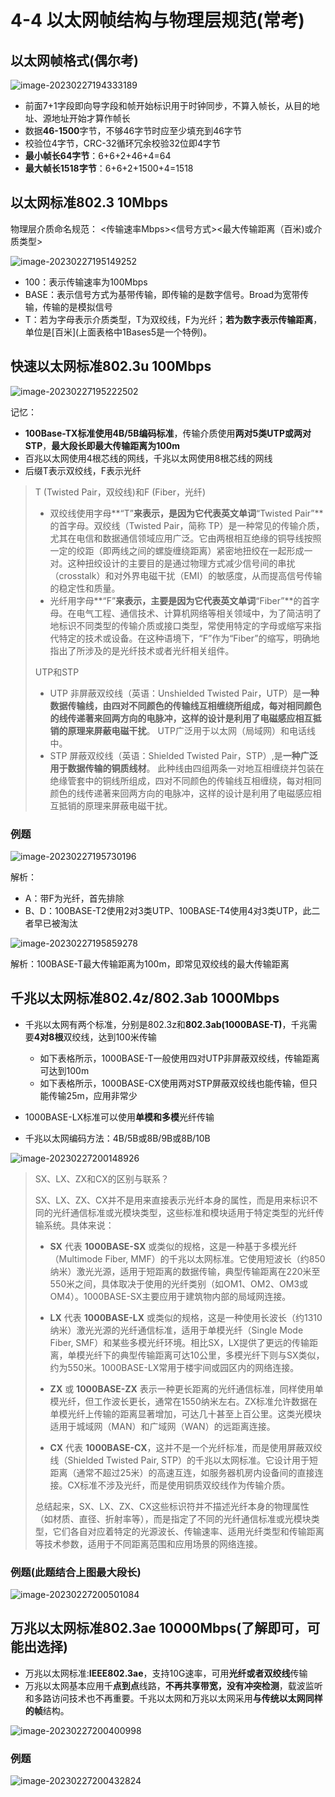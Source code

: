 # 4-4 以太网帧结构与物理层规范(常考)

## 以太网帧格式(偶尔考)

![image-20230227194333189](https://img.yatjay.top/md/image-20230227194333189.png)  

- 前面7+1字段即向导字段和帧开始标识用于时钟同步，不算入帧长，从目的地址、源地址开始才算作帧长
- 数据**46-1500**字节，不够46字节时应至少填充到46字节
- 校验位4字节，CRC-32循环冗余校验32位即4字节
- **最小帧长64字节**：6+6+2+46+4=64
- **最大帧长1518字节**：6+6+2+1500+4=1518

## 以太网标准802.3 10Mbps

物理层介质命名规范：     <传输速率Mbps><信号方式><最大传输距离（百米)或介质类型>

![image-20230227195149252](https://img.yatjay.top/md/image-20230227195149252.png)

- 100：表示传输速率为100Mbps
- BASE：表示信号方式为基带传输，即传输的是数字信号。Broad为宽带传输，传输的是模拟信号
- T：若为字母表示介质类型，T为双绞线，F为光纤；**若为数字表示传输距离**，单位是[百米]\(上面表格中1Bases5是一个特例\)。

## 快速以太网标准802.3u 100Mbps

![image-20230227195222502](https://img.yatjay.top/md/image-20230227195222502.png)

记忆：

- **100Base-TX标准使用4B/5B编码标准**，传输介质使用**两对5类UTP或两对STP**，**最大段长即最大传输距离为100m**
- 百兆以太网使用4根芯线的网线，千兆以太网使用8根芯线的网线
- 后缀T表示双绞线，F表示光纤

> T (Twisted Pair，双绞线)和F (Fiber，光纤)
>
> - 双绞线使用字母**“T”**来表示，是因为它代表英文单词**“Twisted Pair”**的首字母。双绞线（Twisted Pair，简称 TP）是一种常见的传输介质，尤其在电信和数据通信领域应用广泛。它由两根相互绝缘的铜导线按照一定的绞距（即两线之间的螺旋缠绕距离）紧密地扭绞在一起形成一对。这种扭绞设计的主要目的是通过物理方式减少信号间的串扰（crosstalk）和对外界电磁干扰（EMI）的敏感度，从而提高信号传输的稳定性和质量。
> - 光纤用字母**“F”**来表示，主要是因为它代表英文单词**“Fiber”**的首字母。在电气工程、通信技术、计算机网络等相关领域中，为了简洁明了地标识不同类型的传输介质或接口类型，常使用特定的字母或缩写来指代特定的技术或设备。在这种语境下，“F”作为“Fiber”的缩写，明确地指出了所涉及的是光纤技术或者光纤相关组件。
>
> UTP和STP
>
> - UTP 非屏蔽双绞线（英语：Unshielded Twisted Pair，UTP）是**一种数据传输线，由四对不同颜色的传输线互相缠绕所组成，每对相同颜色的线传递著来回两方向的电脉冲，这样的设计是利用了电磁感应相互抵销的原理来屏蔽电磁干扰**。 UTP广泛用于以太网（局域网）和电话线中。
> - STP 屏蔽双绞线（英语：Shielded Twisted Pair，STP）,是**一种广泛用于数据传输的铜质线材**。 此种线由四组两条一对地互相缠绕并包装在绝缘管套中的铜线所组成，四对不同颜色的传输线互相缠绕，每对相同颜色的线传递著来回两方向的电脉冲，这样的设计是利用了电磁感应相互抵销的原理来屏蔽电磁干扰。

### 例题

![image-20230227195730196](https://img.yatjay.top/md/image-20230227195730196.png)

解析：

- A：带F为光纤，首先排除
- B、D：100BASE-T2使用2对3类UTP、100BASE-T4使用4对3类UTP，此二者早已被淘汰

![image-20230227195859278](https://img.yatjay.top/md/image-20230227195859278.png)

解析：100BASE-T最大传输距离为100m，即常见双绞线的最大传输距离

## 千兆以太网标准802.4z/802.3ab 1000Mbps

- 千兆以太网有两个标准，分别是802.3z和**802.3ab(1000BASE-T)**，千兆需要**4对8根**双绞线，达到100米传输
  - 如下表格所示，1000BASE-T一般使用四对UTP非屏蔽双绞线，传输距离可达到100m
  - 如下表格所示，1000BASE-CX使用两对STP屏蔽双绞线也能传输，但只能传输25m，应用非常少

- 1000BASE-LX标准可以使用**单模和多模**光纤传输
- 千兆以太网编码方法：4B/5B或8B/9B或8B/10B

![image-20230227200148926](https://img.yatjay.top/md/image-20230227200148926.png)

> SX、LX、ZX和CX的区别与联系？
>
> SX、LX、ZX、CX并不是用来直接表示光纤本身的属性，而是用来标识不同的光纤通信标准或光模块类型，这些标准和模块适用于特定类型的光纤传输系统。具体来说：
>
> - **SX** 代表 **1000BASE-SX** 或类似的规格，这是一种基于多模光纤（Multimode Fiber, MMF）的千兆以太网标准。它使用短波长（约850纳米）激光光源，适用于短距离的数据传输，典型传输距离在220米至550米之间，具体取决于使用的光纤类别（如OM1、OM2、OM3或OM4）。1000BASE-SX主要应用于建筑物内部的局域网连接。
>
> - **LX** 代表 **1000BASE-LX** 或类似的规格，这是一种使用长波长（约1310纳米）激光光源的光纤通信标准，适用于单模光纤（Single Mode Fiber, SMF）和某些多模光纤环境。相比SX，LX提供了更远的传输距离，单模光纤下的典型传输距离可达10公里，多模光纤下则与SX类似，约为550米。1000BASE-LX常用于楼宇间或园区内的网络连接。
>
> - **ZX** 或 **1000BASE-ZX** 表示一种更长距离的光纤通信标准，同样使用单模光纤，但工作波长更长，通常在1550纳米左右。ZX标准允许数据在单模光纤上传输的距离显著增加，可达几十甚至上百公里。这类光模块适用于城域网（MAN）和广域网（WAN）的远距离连接。
>
> - **CX** 代表 **1000BASE-CX**，这并不是一个光纤标准，而是使用屏蔽双绞线（Shielded Twisted Pair, STP）的千兆以太网标准。它设计用于短距离（通常不超过25米）的高速互连，如服务器机房内设备间的直接连接。CX标准不涉及光纤，而是使用铜质双绞线作为传输介质。
>
> 总结起来，SX、LX、ZX、CX这些标识符并不描述光纤本身的物理属性（如材质、直径、折射率等），而是指定了不同的光纤通信标准或光模块类型，它们各自对应着特定的光源波长、传输速率、适用光纤类型和传输距离等技术参数，适用于不同距离范围和应用场景的网络连接。

### 例题(此题结合上图最大段长)

![image-20230227200501084](https://img.yatjay.top/md/image-20230227200501084.png)

## 万兆以太网标准802.3ae 10000Mbps(了解即可，可能出选择)

- 万兆以太网标准:**IEEE802.3ae**，支持10G速率，可用**光纤或者双绞线**传输
- 万兆以太网基本应用千**点到点**线路，**不再共享带宽，没有冲突检测**，载波监听和多路访问技术也不再重要。千兆以太网和万兆以太网采用**与传统以太网同样的帧**结构。

![image-20230227200400998](https://img.yatjay.top/md/image-20230227200400998.png)

### 例题

![image-20230227200432824](https://img.yatjay.top/md/image-20230227200432824.png)

